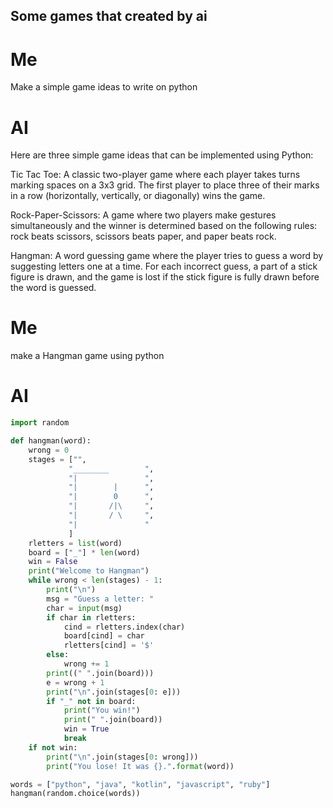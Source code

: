 ## Some games that created by ai

# Me
Make a simple game ideas to write on python
# AI
Here are three simple game ideas that can be implemented using Python:

Tic Tac Toe: A classic two-player game where each player takes turns marking spaces on a 3x3 grid. The first player to place three of their marks in a row (horizontally, vertically, or diagonally) wins the game.

Rock-Paper-Scissors: A game where two players make gestures simultaneously and the winner is determined based on the following rules: rock beats scissors, scissors beats paper, and paper beats rock.

Hangman: A word guessing game where the player tries to guess a word by suggesting letters one at a time. For each incorrect guess, a part of a stick figure is drawn, and the game is lost if the stick figure is fully drawn before the word is guessed.
# Me
make a Hangman game using python

# AI
```py
import random

def hangman(word):
    wrong = 0
    stages = ["",
             "________        ",
             "|               ",
             "|        |      ",
             "|        0      ",
             "|       /|\     ",
             "|       / \     ",
             "|               "
             ]
    rletters = list(word)
    board = ["_"] * len(word)
    win = False
    print("Welcome to Hangman")
    while wrong < len(stages) - 1:
        print("\n")
        msg = "Guess a letter: "
        char = input(msg)
        if char in rletters:
            cind = rletters.index(char)
            board[cind] = char
            rletters[cind] = '$'
        else:
            wrong += 1
        print((" ".join(board)))
        e = wrong + 1
        print("\n".join(stages[0: e]))
        if "_" not in board:
            print("You win!")
            print(" ".join(board))
            win = True
            break
    if not win:
        print("\n".join(stages[0: wrong]))
        print("You lose! It was {}.".format(word))

words = ["python", "java", "kotlin", "javascript", "ruby"]
hangman(random.choice(words))
```
